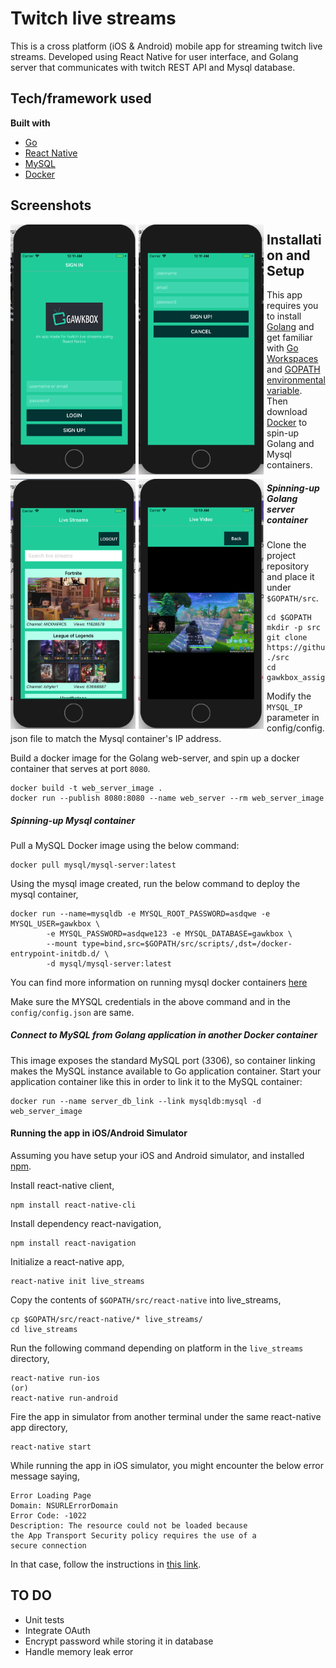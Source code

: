 # Twitch live streams
This is a cross platform (iOS & Android) mobile app for streaming twitch live
streams. Developed using React Native for user interface, and Golang server
that communicates with twitch REST API and Mysql database.

## Tech/framework used
<b>Built with</b>
- [Go](https://golang.org)
- [React Native](https://facebook.github.io/react-native/)
- [MySQL](https://www.mysql.com)
- [Docker](https://www.docker.com)

## Screenshots
<img src="react-native/resources/login_screen.png" width=200 height=400 style="float: left; margin-right: 1%; margin-bottom: 0.5em;"/>
<img src="react-native/resources/signup_screen.png" width=200 height=400 style="float: left; margin-right: 1%; margin-bottom: 0.5em;" />
<img src="react-native/resources/live_streams.png" width=200 height=400 style="float: left; margin-right: 1%; margin-bottom: 0.5em;" />
<img src="react-native/resources/live_streaming.png" width=200 height=400 style="float: left; margin-right: 1%; margin-bottom: 0.5em;" />

## Installation and Setup
This app requires you to install [Golang](https://golang.org/dl/) and get familiar
with [Go Workspaces](https://golang.org/doc/code.html#Workspaces) and
[GOPATH environmental variable](https://golang.org/doc/code.html#GOPATH). Then
download [Docker](https://www.docker.com/community-edition#/download) to spin-up
Golang and Mysql containers.

##### Spinning-up Golang server container
Clone the project repository and place it under `$GOPATH/src`.
```
cd $GOPATH
mkdir -p src
git clone https://github.com/mgiridhar/twitch_streams.git ./src
cd gawkbox_assignment/
```

Modify the `MYSQL_IP` parameter in config/config.json file to match the Mysql
container's IP address.

Build a docker image for the Golang web-server, and spin up a docker container
that serves at port `8080`.
```
docker build -t web_server_image .
docker run --publish 8080:8080 --name web_server --rm web_server_image
```

##### Spinning-up Mysql container
Pull a MySQL Docker image using the below command:
```
docker pull mysql/mysql-server:latest
```

Using the mysql image created, run the below command to deploy the mysql container,
```
docker run --name=mysqldb -e MYSQL_ROOT_PASSWORD=asdqwe -e MYSQL_USER=gawkbox \
        -e MYSQL_PASSWORD=asdqwe123 -e MYSQL_DATABASE=gawkbox \
        --mount type=bind,src=$GOPATH/src/scripts/,dst=/docker-entrypoint-initdb.d/ \
        -d mysql/mysql-server:latest
```
You can find more information on running mysql docker containers [here](https://dev.mysql.com/doc/mysql-installation-excerpt/5.7/en/docker-mysql-more-topics.html)

Make sure the MYSQL credentials in the above command and in the `config/config.json` are same.

##### Connect to MySQL from Golang application in another Docker container
This image exposes the standard MySQL port (3306), so container linking makes the MySQL
instance available to Go application container. Start your application container like this
in order to link it to the MySQL container:
```
docker run --name server_db_link --link mysqldb:mysql -d web_server_image
```

#### Running the app in iOS/Android Simulator
Assuming you have setup your iOS and Android simulator, and installed [npm](https://www.npmjs.com).

Install react-native client,
```
npm install react-native-cli
```

Install dependency react-navigation,
```
npm install react-navigation
```

Initialize a react-native app,
```
react-native init live_streams
```

Copy the contents of `$GOPATH/src/react-native` into live_streams,
```
cp $GOPATH/src/react-native/* live_streams/
cd live_streams
```

Run the following command depending on platform in the `live_streams` directory,
```
react-native run-ios
(or)
react-native run-android
```

Fire the app in simulator from another terminal under the same react-native app directory,
```
react-native start
```

While running the app in iOS simulator, you might encounter the below error message saying,
```
Error Loading Page
Domain: NSURLErrorDomain
Error Code: -1022
Description: The resource could not be loaded because
the App Transport Security policy requires the use of a
secure connection
```
In that case, follow the instructions in [this link](https://blog.bigbinary.com/2016/07/27/open-non-https-sites-in-webview-in-react-native.html).

## TO DO
- Unit tests
- Integrate OAuth
- Encrypt password while storing it in database
- Handle memory leak error
